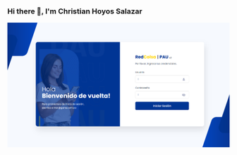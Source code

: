 ### Hi there 👋, I'm Christian Hoyos Salazar

<p align="center">
  <img src="./assets/WikiPAU - copia.png" alt="Banner de GitHub" width="600"/>
</p>





